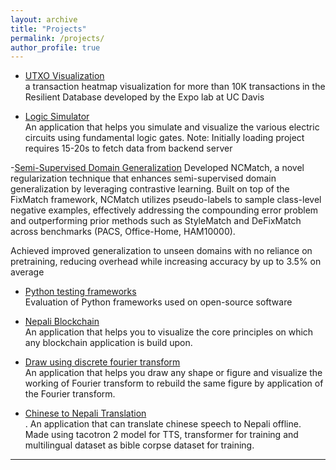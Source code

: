 ```yaml
---
layout: archive
title: "Projects"
permalink: /projects/
author_profile: true
---
```


- [UTXO Visualization](https://utxo.netlify.app/)<br>
 a transaction heatmap visualization for more than 10K transactions in the Resilient Database developed by the Expo lab at UC Davis

- [Logic Simulator ](https://logic-circuit-simulator-frontend.darshanacharya.repl.co/)<br>
  An application that helps you simulate and visualize the various electric circuits using fundamental logic gates.
  Note: Initially loading project requires 15-20s to fetch data from backend server

-[Semi-Supervised Domain Generalization](https://drive.google.com/file/d/1fJSRAJ9UyIF1p0ywE2aQJQLAAwcl0iSC/view?usp=drive_link)
Developed NCMatch, a novel regularization technique that enhances semi-supervised domain generalization by leveraging contrastive learning. Built on top of the FixMatch framework, NCMatch utilizes pseudo-labels to sample class-level negative examples, effectively addressing the compounding error problem and outperforming prior methods such as StyleMatch and DeFixMatch across benchmarks (PACS, Office-Home, HAM10000).

Achieved improved generalization to unseen domains with no reliance on pretraining, reducing overhead while increasing accuracy by up to 3.5% on average

- [Python testing frameworks](https://github.com/EYH0602/TestEval)<br>      Evaluation of Python frameworks used on open-source software

<!-- - [Automated musical tune generation using char RNN](https://acharyadarshan.github.io/2020/03/web-pelican-intro/)<br>
  An application that can generate a sequence of ABC musical notes which can be played by media player to compose musical tunes -->

- [Nepali Blockchain](https://nepaliblockchain.netlify.app/)<br>
  An application that helps you to visualize the core principles on which any blockchain application is build upon.

- [Draw using discrete fourier transform](https://drawusing-fourier.netlify.app/)<br>
  An application that helps you draw any shape or figure and visualize the working of Fourier transform to rebuild the same figure by application of the Fourier transform.

<!-- - [2D Fighting game ](https://2d-1.darshanacharya.repl.co/)<br>.
  A modified retro style game similar to sonic made as part of intrenship. -->

- [Chinese to Nepali Translation ](https://github.com/acharyadarshan/Speech-Translator)<br>.
  An application that can translate chinese speech to Nepali offline. Made using tacotron 2 model for TTS, transformer for training and multilingual dataset as bible corpse dataset for training.

<!-- - [Portable Electrocardiogram Device ](https://acharyadarshan.netlify.app/projects.html)<br>
  A cheap and easily portable ECG device that helps you to measure the various prinicpal pulsating activities of heart. -->

<!-- - [Nepali Blockchain](https://nepaliblockchain.netlify.app/)<br>
  An application that helps you to visualize the core principles on which any blockchain application is build upon. -->

<!-- - [Make playable drum](https://github.com/acharyadarshan/MathMate)<br>
  A web application written in python that uses concepts from pygame to give you playable drum with nice UI. -->

<!-- - [Visaulize quicksort](https://visualizequicksort.netlify.app/)<br>
  A web application that helps you to visualize the fastest searching algorithm quick sort -->

---
